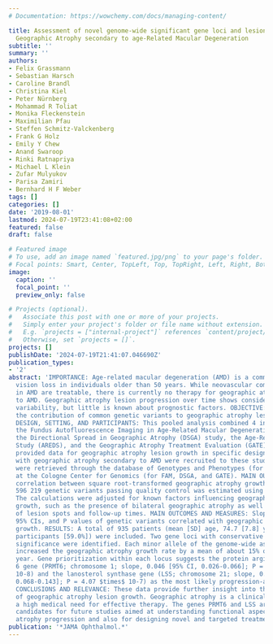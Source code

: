 ```yaml
---
# Documentation: https://wowchemy.com/docs/managing-content/

title: Assessment of novel genome-wide significant gene loci and lesion growth in
  Geographic Atrophy secondary to age-Related Macular Degeneration
subtitle: ''
summary: ''
authors:
- Felix Grassmann
- Sebastian Harsch
- Caroline Brandl
- Christina Kiel
- Peter Nürnberg
- Mohammad R Toliat
- Monika Fleckenstein
- Maximilian Pfau
- Steffen Schmitz-Valckenberg
- Frank G Holz
- Emily Y Chew
- Anand Swaroop
- Rinki Ratnapriya
- Michael L Klein
- Zufar Mulyukov
- Parisa Zamiri
- Bernhard H F Weber
tags: []
categories: []
date: '2019-08-01'
lastmod: 2024-07-19T23:41:08+02:00
featured: false
draft: false

# Featured image
# To use, add an image named `featured.jpg/png` to your page's folder.
# Focal points: Smart, Center, TopLeft, Top, TopRight, Left, Right, BottomLeft, Bottom, BottomRight.
image:
  caption: ''
  focal_point: ''
  preview_only: false

# Projects (optional).
#   Associate this post with one or more of your projects.
#   Simply enter your project's folder or file name without extension.
#   E.g. `projects = ["internal-project"]` references `content/project/deep-learning/index.md`.
#   Otherwise, set `projects = []`.
projects: []
publishDate: '2024-07-19T21:41:07.046690Z'
publication_types:
- '2'
abstract: 'IMPORTANCE: Age-related macular degeneration (AMD) is a common threat to
  vision loss in individuals older than 50 years. While neovascular complications
  in AMD are treatable, there is currently no therapy for geographic atrophy secondary
  to AMD. Geographic atrophy lesion progression over time shows considerable interindividual
  variability, but little is known about prognostic factors. OBJECTIVE: To elucidate
  the contribution of common genetic variants to geographic atrophy lesion growth.
  DESIGN, SETTING, AND PARTICIPANTS: This pooled analysis combined 4 independent studies:
  the Fundus Autofluorescence Imaging in Age-Related Macular Degeneration (FAM) study,
  the Directional Spread in Geographic Atrophy (DSGA) study, the Age-Related Eye Disease
  Study (AREDS), and the Geographic Atrophy Treatment Evaluation (GATE) study. Each
  provided data for geographic atrophy lesion growth in specific designs. Patients
  with geographic atrophy secondary to AMD were recruited to these studies. Genotypes
  were retrieved through the database of Genotypes and Phenotypes (for AREDS) or generated
  at the Cologne Center for Genomics (for FAM, DSGA, and GATE). MAIN OUTCOMES: The
  correlation between square root-transformed geographic atrophy growth rate and 7
  596 219 genetic variants passing quality control was estimated using linear regression.
  The calculations were adjusted for known factors influencing geographic atrophy
  growth, such as the presence of bilateral geographic atrophy as well as the number
  of lesion spots and follow-up times. MAIN OUTCOMES AND MEASURES: Slopes per allele,
  95% CIs, and P values of genetic variants correlated with geographic atrophy lesion
  growth. RESULTS: A total of 935 patients (mean [SD] age, 74.7 [7.8] years; 547 female
  participants [59.0%]) were included. Two gene loci with conservative genome-wide
  significance were identified. Each minor allele of the genome-wide associated variants
  increased the geographic atrophy growth rate by a mean of about 15% or 0.05 mm per
  year. Gene prioritization within each locus suggests the protein arginine methyltransferase
  6 gene (PRMT6; chromosome 1; slope, 0.046 [95% CI, 0.026-0.066]; P = 4.09 $times$
  10-8) and the lanosterol synthase gene (LSS; chromosome 21; slope, 0.105 [95% CI,
  0.068-0.143]; P = 4.07 $times$ 10-7) as the most likely progression-associated genes.
  CONCLUSIONS AND RELEVANCE: These data provide further insight into the genetic architecture
  of geographic atrophy lesion growth. Geographic atrophy is a clinical outcome with
  a high medical need for effective therapy. The genes PRMT6 and LSS are promising
  candidates for future studies aimed at understanding functional aspects of geographic
  atrophy progression and also for designing novel and targeted treatment options.'
publication: '*JAMA Ophthalmol.*'
---
```

